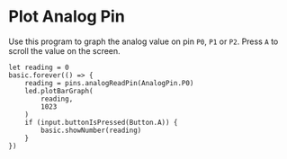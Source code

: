 # Plot Analog Pin

Use this program to graph the analog value on pin `P0`, `P1` or `P2`. Press `A` to scroll the value on the screen.

```blocks
let reading = 0
basic.forever(() => {
    reading = pins.analogReadPin(AnalogPin.P0)
    led.plotBarGraph(
        reading,
        1023
    )
    if (input.buttonIsPressed(Button.A)) {
        basic.showNumber(reading)
    }
})
```
